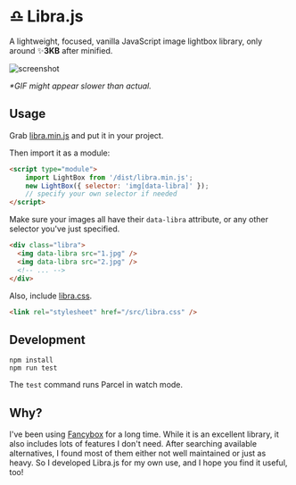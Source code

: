 # ♎️ Libra.js

A lightweight, focused, vanilla JavaScript image lightbox library, only around ✨**3KB** after minified.

![screenshot](https://github.com/BigCoke233/libra/blob/master/screenshot.gif)

_*GIF might appear slower than actual._

## Usage

Grab [libra.min.js](https://github.com/BigCoke233/libra/blob/master/dist/libra.min.js) and put it in your project.

Then import it as a module:

```html
<script type="module">
    import LightBox from '/dist/libra.min.js';
    new LightBox({ selector: 'img[data-libra]' });
    // specify your own selector if needed
</script>
```

Make sure your images all have their `data-libra` attribute, or any other selector you've just specified.

```html
<div class="libra">
  <img data-libra src="1.jpg" />
  <img data-libra src="2.jpg" />
  <!-- ... -->
</div>
```

Also, include [libra.css](https://github.com/BigCoke233/libra/blob/master/src/libra.css).

```html
<link rel="stylesheet" href="/src/libra.css" />
```

## Development

```
npm install
npm run test
```

The `test` command runs Parcel in watch mode.

## Why?

I've been using [Fancybox](https://fancyapps.com/fancybox/) for a long time. While it is an excellent library, it also includes lots of features I don't need. After searching available alternatives, I found most of them either not well maintained or just as heavy. So I developed Libra.js for my own use, and I hope you find it useful, too!
